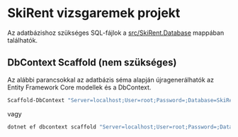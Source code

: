 # SkiRent vizsgaremek projekt

Az adatbázishoz szükséges SQL-fájlok a [src/SkiRent.Database](./src/SkiRent.Database/) mappában találhatók.

## DbContext Scaffold (nem szükséges)

Az alábbi parancsokkal az adatbázis séma alapján újragenerálhatók az Entity Framework Core modellek és a DbContext.

```sh
Scaffold-DbContext "Server=localhost;User=root;Password=;Database=SkiRent;Port=3306" "Pomelo.EntityFrameworkCore.MySql" -ContextDir Data -OutputDir Data/Models -DataAnnotations -NoOnconfiguring
```

vagy

```sh
dotnet ef dbcontext scaffold "Server=localhost;User=root;Password=;Database=SkiRent;Port=3306" "Pomelo.EntityFrameworkCore.MySql" --context-dir Data --output-dir Data/Models --data-annotations --no-onconfiguring --project .\src\SkiRent.Api\
```
